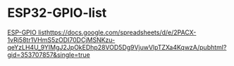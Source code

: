 # ESP32-GPIO-list

[ESP-GPIO list](http://bitbucket.org/sglienke/spring4d)https://docs.google.com/spreadsheets/d/e/2PACX-1vRj58tr1VHmS5zODI70DCjMSNKzu-qeYzLH4U_9YIMgJ2JpOkEDhp28VOD5Dg9VjuwVlpTZXa4KqwzA/pubhtml?gid=353707857&single=true
